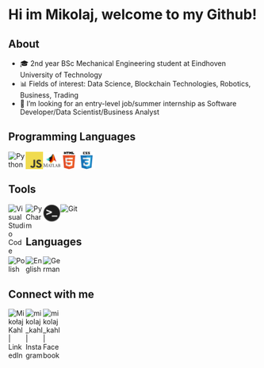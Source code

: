# Hi im Mikolaj, welcome to my Github!

## About
- 🎓 2nd year BSc Mechanical Engineering student at Eindhoven University of Technology
- 📊 Fields of interest: Data Science, Blockchain Technologies, Robotics, Business, Trading
- 🤝 I’m looking for an entry-level job/summer internship as Software Developer/Data Scientist/Business Analyst

## Programming Languages
[<img align="left" alt="Python" width="35px" src="https://cdn.picpng.com/logo/language-logo-python-44976.png" />][python]
[<img align="left" alt="JavaScript" width="35px" src="https://raw.githubusercontent.com/github/explore/80688e429a7d4ef2fca1e82350fe8e3517d3494d/topics/javascript/javascript.png" />][javascript]
[<img align="left" alt="Matlab" width="35px" src="https://raw.githubusercontent.com/github/explore/80688e429a7d4ef2fca1e82350fe8e3517d3494d/topics/matlab/matlab.png" />][matlab]
[<img align="left" alt="HTML5" width="35px" src="https://raw.githubusercontent.com/github/explore/80688e429a7d4ef2fca1e82350fe8e3517d3494d/topics/html/html.png" />][html]
[<img align="left" alt="CSS3" width="35px" src="https://raw.githubusercontent.com/github/explore/80688e429a7d4ef2fca1e82350fe8e3517d3494d/topics/css/css.png" />][css]


<br/>
<br/>

## Tools
[<img align="left" alt="Visual Studio Code" width="35px" src="https://upload.wikimedia.org/wikipedia/commons/thumb/9/9a/Visual_Studio_Code_1.35_icon.svg/2048px-Visual_Studio_Code_1.35_icon.svg.png" />][vscode]
[<img align="left" alt="PyCharm" width="35px" src="https://upload.wikimedia.org/wikipedia/commons/thumb/1/1d/PyCharm_Icon.svg/1200px-PyCharm_Icon.svg.png" />][pycharm]
<img align="left" alt="Terminal" width="35px" src="https://raw.githubusercontent.com/github/explore/80688e429a7d4ef2fca1e82350fe8e3517d3494d/topics/terminal/terminal.png" />
<img align="left" alt="Git" width="35px" src="https://git-scm.com/images/logos/downloads/Git-Icon-1788C.png" />

<br/>
<br/>

## Languages
<img align="left" alt="Polish" width="35px" src="https://cdn-icons-png.flaticon.com/512/197/197529.png" />
<img align="left" alt="English" width="35px" src="https://cdn-icons-png.flaticon.com/512/197/197374.png" />
<img align="left" alt="German" width="35px" src="https://cdn-icons-png.flaticon.com/512/197/197571.png" />

<br/>
<br/>

## Connect with me
[<img align="left" alt="Mikołaj Kahl | LinkedIn" width="35px" src="https://cdn-icons-png.flaticon.com/512/174/174857.png" />][linkedin]
[<img align="left" alt="mikolaj_kahl | Instagram" width="35px" src="https://upload.wikimedia.org/wikipedia/commons/thumb/e/e7/Instagram_logo_2016.svg/768px-Instagram_logo_2016.svg.png" />][instagram]
[<img align="left" alt="mikolaj_kahl | Facebook" width="35px" src="https://upload.wikimedia.org/wikipedia/commons/thumb/c/cd/Facebook_logo_%28square%29.png/480px-Facebook_logo_%28square%29.png" />][facebook]


[javascript]: https://developer.mozilla.org/en-US/docs/Web/JavaScript
[html]: https://developer.mozilla.org/en-US/docs/Web/HTML
[css]: https://developer.mozilla.org/en-US/docs/Web/CSS
[python]: https://www.python.org/about/
[matlab]: https://nl.mathworks.com/products/matlab.html
[vscode]: https://code.visualstudio.com/
[pycharm]: https://www.jetbrains.com/pycharm/
[linkedin]: https://www.linkedin.com/in/mikolaj-kahl/
[instagram]: https://www.instagram.com/mikolaj_kahl/
[facebook]: https://www.facebook.com/mikolajkahl/
[codewars]: https://www.codewars.com/users/kahlus2001
